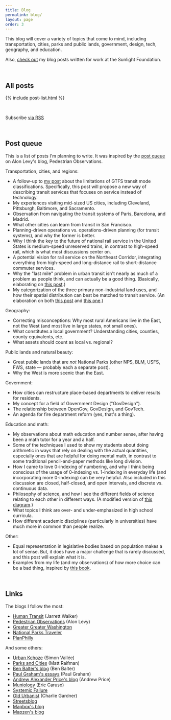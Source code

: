 ```yaml
---
title: Blog
permalink: blog/
layout: page
order: 3
---
```


This blog will cover a variety of topics that come to mind, including transportation, cities, parks and public lands, government, design, tech, geography, and education.

Also, [check out](https://sunlightfoundation.com/author/gjordandetamore/) my blog posts written for work at the Sunlight Foundation.

<br>

## All posts

{% include post-list.html %}

<br>
<p class="rss-subscribe">Subscribe <a href="{{ "/feed.xml" | prepend: site.baseurl }}">via RSS</a>
</p>

<br>

## Post queue

This is a list of posts I'm planning to write. It was inspired by the [post queue](https://pedestrianobservations.wordpress.com/post-queue/) on Alon Levy's blog, Pedestrian Observations.

Transportation, cities, and regions:

* A follow-up to [my post](/2015/08/18/problem-gtfs-modes/) about the limitations of GTFS transit mode classifications. Specifically, this post will propose a new way of describing transit services that focuses on service instead of technology.
* My experiences visiting mid-sized US cities, including Cleveland, Pittsburgh, Baltimore, and Sacramento.
* Observation from navigating the transit systems of Paris, Barcelona, and Madrid.
* What other cities can learn from transit in San Francisco.
* Planning-driven operations vs. operations-driven planning (for transit systems), and why the former is better.
* Why I think the key to the future of national rail service in the United States is medium-speed unreserved trains, in contrast to high-speed rail, which is what most discussions center on.
* A potential vision for rail service on the Northeast Corridor, integrating everything from high-speed and long-distance rail to short-distance commuter services.
* Why the "last mile" problem in urban transit isn't nearly as much of a problem as people think, and can actually be a good thing. (Basically, elaborating on [this post](http://urbankchoze.blogspot.com/2014/11/how-i-learned-to-stop-worrying-and-love.html).)
* My categorization of the three primary non-industrial land uses, and how their spatial distribution can best be matched to transit service. (An elaboration on both [this post](http://urbankchoze.blogspot.com/2015/06/in-defense-of-use-separation.html) and [this one](https://pedestrianobservations.wordpress.com/2012/05/24/destination-centralization/).)

Geography:

* Correcting misconceptions: Why most rural Americans live in the East, not the West (and most live in large states, not small ones).
* What constitutes a local government? Understanding cities, counties, county equivalents, etc.
* What assets should count as local vs. regional?

Public lands and natural beauty:

* Great public lands that are _not_ National Parks (other NPS, BLM, USFS, FWS, state — probably each a separate post).
* Why the West is more scenic than the East.

Government:

* How cities can restructure place-based departments to deliver results for residents.
* My concept for a field of Government Design ("GovDesign").
* The relationship between OpenGov, GovDesign, and GovTech.
* An agenda for fire department reform (yes, that's a thing).

Education and math:

* My observations about math education and number sense, after having been a math tutor for a year and a half.
* Some of the techniques I used to show my students about doing arithmetic in ways that rely on dealing with the actual quantities, especially ones that are helpful for doing mental math, in contrast to some traditional pencil-and-paper methods like long division.
* How I came to love 0-indexing of numbering, and why I think being conscious of the usage of 0-indexing vs. 1-indexing in everyday life (and incorporating more 0-indexing) can be very helpful. Also included in this discussion are closed, half-closed, and open intervals, and discrete vs. continuous data.
* Philosophy of science, and how I see the different fields of science relating to each other in different ways. (A modified version of [this diagram](https://commons.wikimedia.org/wiki/File:Partial_ordering_of_the_sciences_Balaban_Klein_Scientometrics2006_615-637.svg).)
* What topics I think are over- and under-emphasized in high school curricula.
* How different academic disciplines (particularly in universities) have much more in common than people realize.

Other:

* Equal representation in legislative bodies based on population makes a lot of sense. But, it does have a major challenge that is rarely discussed, and this post will explain what it is.
* Examples from my life (and my observations) of how more choice can be a bad thing, inspired by [this book](https://en.wikipedia.org/wiki/The_Paradox_of_Choice).

<br>

## Links

The blogs I follow the most:

* [Human Transit](http://www.humantransit.org/) (Jarrett Walker)
* [Pedestrian Observations](http://pedestrianobservations.wordpress.com/) (Alon Levy)
* [Greater Greater Washington](http://greatergreaterwashington.org/)
* [National Parks Traveler](https://www.nationalparkstraveler.org/)
* [PlanPhilly](http://planphilly.com/)

And some others:

* [Urban Kchoze](http://urbankchoze.blogspot.com/) (Simon Vallée)
* [Parks and Cities](https://www.parksandcities.com/) (Matt Raifman)
* [Ben Balter's blog](http://ben.balter.com/) (Ben Balter)
* [Paul Graham's essays](http://paulgraham.com/articles.html) (Paul Graham)
* [Andrew Alexander Price's blog](http://www.andrewalexanderprice.com/blog.php#.Vvg9GfkrLs0) (Andrew Price)
* [Muniology](https://muniology.wordpress.com/) (Eric Caruso)
* [Systemic Failure](https://systemicfailure.wordpress.com/)
* [Old Urbanist](http://oldurbanist.blogspot.com/) (Charlie Gardner)
* [Streetsblog](http://www.streetsblog.org/)
* [Mapbox's blog](https://www.mapbox.com/blog/)
* [Mapzen's blog](https://mapzen.com/blog)
